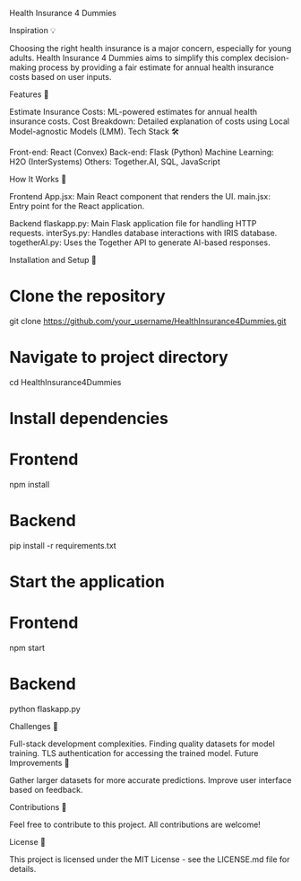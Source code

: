 Health Insurance 4 Dummies 

Inspiration 💡

Choosing the right health insurance is a major concern, especially for young adults. Health Insurance 4 Dummies aims to simplify this complex decision-making process by providing a fair estimate for annual health insurance costs based on user inputs.

Features 🌟

Estimate Insurance Costs: ML-powered estimates for annual health insurance costs.
Cost Breakdown: Detailed explanation of costs using Local Model-agnostic Models (LMM).
Tech Stack 🛠

Front-end: React (Convex)
Back-end: Flask (Python)
Machine Learning: H2O (InterSystems)
Others: Together.AI, SQL, JavaScript


How It Works 👷

Frontend
App.jsx: Main React component that renders the UI.
main.jsx: Entry point for the React application.


Backend
flaskapp.py: Main Flask application file for handling HTTP requests.
interSys.py: Handles database interactions with IRIS database.
togetherAI.py: Uses the Together API to generate AI-based responses.


Installation and Setup 🚀

# Clone the repository
git clone https://github.com/your_username/HealthInsurance4Dummies.git

# Navigate to project directory
cd HealthInsurance4Dummies

# Install dependencies
# Frontend
npm install

# Backend
pip install -r requirements.txt

# Start the application
# Frontend
npm start

# Backend
python flaskapp.py


Challenges 🧩

Full-stack development complexities.
Finding quality datasets for model training.
TLS authentication for accessing the trained model.
Future Improvements 🌈

Gather larger datasets for more accurate predictions.
Improve user interface based on feedback.


Contributions 👥

Feel free to contribute to this project. All contributions are welcome!

License 📜

This project is licensed under the MIT License - see the LICENSE.md file for details.
